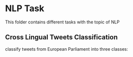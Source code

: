 # NLP Task
This folder contains different tasks with the topic of NLP

## Cross Lingual Tweets Classification
classify tweets from European Parliament into three classes: 

